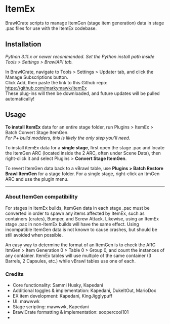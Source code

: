 # ItemEx

BrawlCrate scripts to manage ItemGen (stage item generation) data in stage .pac files for use with the ItemEx codebase.

## Installation
*Python 3.11.x or newer recommended. Set the Python install path inside Tools > Settings > BrawlAPI tab.*  

In BrawlCrate, navigate to Tools > Settings > Updater tab, and click the Manage Subscriptions button.  
Click Add, then paste the link to this Github repo: https://github.com/markymawk/ItemEx  
These plug-ins will then be downloaded, and future updates will be pulled automatically!

## Usage
**To install ItemEx** data for an entire stage folder, run Plugins > ItemEx > Batch Convert Stage ItemGen.  
  _For P+ build modders, this is likely the only step you'll need._

To install itemEx data for a **single stage**, first open the stage .pac and locate the ItemGen ARC (located inside the 2 ARC, often under Scene Data), then right-click it and select Plugins > **Convert Stage ItemGen**.

To revert ItemGen data back to a vBrawl table, use **Plugins > Batch Restore Brawl ItemGen** for a stage folder. For a single stage, right-click an ItmGen ARC and use the plugin menu.

----
### About ItemGen compatibility
For stages in ItemEx builds, ItemGen data in each stage .pac must be converted in order to spawn any items affected by ItemEx, such as containers (crates), Bumper, and Screw Attack. Likewise, using an ItemEx stage .pac in non-ItemEx builds will have the same effect. Using incompatible ItemGen data is not known to cause crashes, but should be still avoided when possible.

An easy way to determine the format of an ItemGen is to check the ARC ItmGen > Item Generation 0 > Table 0 > Group 0, and count the instances of any container. ItemEx tables will use multiple of the same container (3 Barrels, 2 Capsules, etc.) while vBrawl tables use one of each. 

### Credits
* Core functionality: Sammi Husky, Kapedani
* Additional toggles & implementation: Kapedani, DukeItOut, MarioDox
* EX item development: Kapedani, KingJigglypuff
* UI: mawwwk
* Stage scripting: mawwwk, Kapedani
* BrawlCrate formatting & implementation: soopercool101
* 
